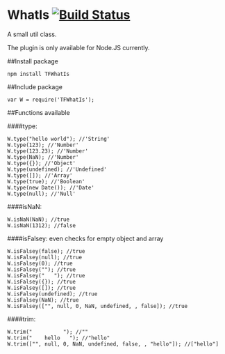 # WhatIs [![Build Status](https://travis-ci.org/mithralaya/WhatIs.svg?branch=master)](https://travis-ci.org/mithralaya/WhatIs)
A small util class.

The plugin is only available for Node.JS currently.

##Install package

```
npm install TFWhatIs
```

##Include package

```
var W = require('TFWhatIs');
```

##Functions available

####type:
```
W.type("hello world"); //'String'
W.type(123); //'Number'
W.type(123.23); //'Number'
W.type(NaN); //'Number'
W.type({}); //'Object'
W.type(undefined); //'Undefined'
W.type([]); //'Array'
W.type(true); //'Boolean'
W.type(new Date()); //'Date'
W.type(null); //'Null'
```

####isNaN:
```
W.isNaN(NaN); //true
W.isNaN(1312); //false
```

####isFalsey: even checks for empty object and array
```
W.isFalsey(false); //true
W.isFalsey(null); //true
W.isFalsey(0); //true
W.isFalsey(""); //true
W.isFalsey("   "); //true
W.isFalsey({}); //true
W.isFalsey([]); //true
W.isFalsey(undefined); //true
W.isFalsey(NaN); //true
W.isFalsey(["", null, 0, NaN, undefined, , false]); //true
```

####trim:
```
W.trim("          "); //""
W.trim("    hello   "); //"hello"
W.trim(["", null, 0, NaN, undefined, false, , "hello"]); //["hello"]
```
